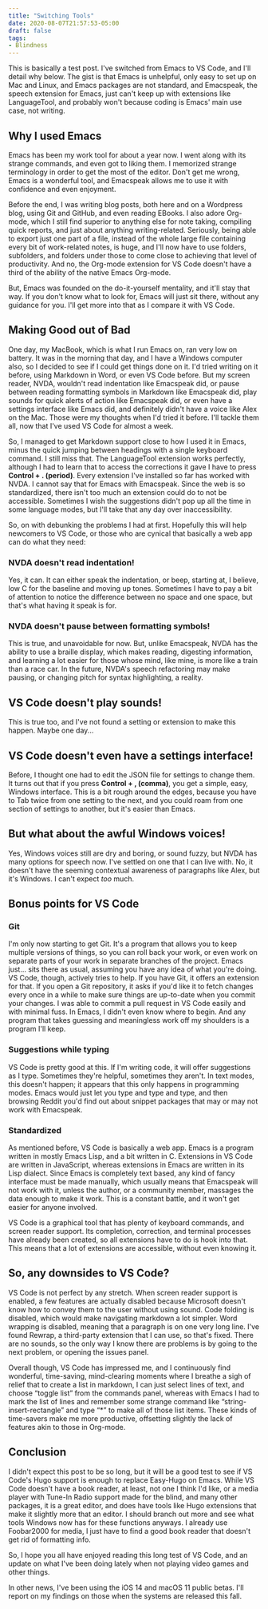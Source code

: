 ```yaml
---
title: "Switching Tools"
date: 2020-08-07T21:57:53-05:00
draft: false
tags:
- Blindness
---
```


This is basically a test post. I've switched from Emacs to VS Code, and I'll
detail why below. The gist is that Emacs is unhelpful, only easy to set up on Mac
and Linux, and Emacs packages are not standard, and Emacspeak, the speech
extension for Emacs, just can't keep up with extensions like LanguageTool, and
probably won't because coding is Emacs' main use case, not writing.

## Why I used Emacs

Emacs has been my work tool for about a year now. I went along with its strange
commands, and even got to liking them. I memorized strange terminology in order
to get the most of the editor. Don't get me wrong, Emacs is a wonderful tool,
and Emacspeak allows me to use it with confidence and even enjoyment.

Before the end, I was writing blog posts, both here and on a Wordpress blog,
using Git and GitHub, and even reading EBooks. I also adore Org-mode, which I
still find superior to anything else for note taking, compiling quick reports,
and just about anything writing-related. Seriously, being able to export just
one part of a file, instead of the whole large file containing every bit of
work-related notes, is huge, and I'll now have to use folders, subfolders,
and folders under those to come close to achieving that level of
productivity. And no, the Org-mode extension for VS Code doesn't have a third of
the ability of the native Emacs Org-mode.

But, Emacs was founded on the do-it-yourself mentality, and it'll stay that way.
If you don't know what to look for, Emacs will just sit there, without any
guidance for you. I'll get more into that as I compare it with VS Code.

## Making Good out of Bad

One day, my MacBook, which is what I run Emacs on, ran very low on battery. It
was in the morning that day, and I have a Windows computer also, so I decided to
see if I could get things done on it. I'd tried writing on it before, using
Markdown in Word, or even VS Code before. But my screen reader, NVDA, wouldn't
read indentation like Emacspeak did, or pause between reading formatting symbols in Markdown like
Emacspeak did, play sounds for quick alerts of action like Emacspeak did, or
even have a settings interface like Emacs did, and definitely didn't have a
voice like Alex on the Mac. Those were my thoughts when I'd tried it before.
I'll tackle them all, now that I've used VS Code for almost a week.

So, I managed to get Markdown support close to how I used it in Emacs, minus the
quick jumping between headings with a single keyboard command. I still miss
that. The LanguageTool extension works perfectly, although I had to learn that
to access the corrections it gave I have to press **Control + . (period)**.
Every extension I've installed so far has worked with NVDA. I cannot say that
for Emacs with Emacspeak. Since the web is so standardized, there isn't too much
an extension could do to not be accessible. Sometimes I wish the suggestions
didn't pop up all the time in some language modes, but I'll take that any day
over inaccessibility.

So, on with debunking the problems I had at first. Hopefully this will help
newcomers to VS Code, or those who are cynical that basically a web app can do
what they need:

### NVDA doesn't read indentation!

Yes, it can. It can either speak the indentation, or beep, starting at, I
believe, low C for the baseline and moving up tones. Sometimes I have to pay a
bit of attention to notice the difference between no space and one space, but
that's what having it speak is for.

### NVDA doesn't pause between formatting symbols!

This is true, and unavoidable for now. But, unlike Emacspeak, NVDA has the
ability to use a braille display, which makes reading, digesting information,
and learning a lot easier for those whose mind, like mine, is more like a train
than a race car. In the future, NVDA's speech refactoring may make pausing, or
changing pitch for syntax highlighting, a reality.

## VS Code doesn't play sounds!

This is true too, and I've not found a setting or extension to make this happen.
Maybe one day...

## VS Code doesn't even have a settings interface!

Before, I thought one had to edit the JSON file for settings to change them. It
turns out that if you press **Control + , (comma)**, you get a simple, easy,
Windows interface. This is a bit rough around the edges, because you have to Tab
twice from one setting to the next, and you could roam from one section of
settings to another, but it's easier than Emacs.

## But what about the awful Windows voices!

Yes, Windows voices still are dry and boring, or sound fuzzy, but NVDA has many
options for speech now. I've settled on one that I can live with. No, it doesn't
have the seeming contextual awareness of paragraphs like Alex, but it's Windows.
I can't expect *too* much.

## Bonus points for VS Code

### Git

I'm only now starting to get Git. It's a program that allows you to keep
multiple versions of things, so you can roll back your work, or even work on
separate parts of your work in separate branches of the project. Emacs just...
sits there as usual, assuming you have any idea of what you're doing. VS Code,
though, actively tries to help. If you have Git, it offers an extension for
that. If you open a Git repository, it asks if you'd like it to fetch changes
every once in a while to make sure things are up-to-date when you commit your
changes. I was able to commit a pull request in VS Code easily and with minimal
fuss. In Emacs, I didn't even know where to begin. And any program that takes
guessing and meaningless work off my shoulders is a program I'll keep.

### Suggestions while typing

VS Code is pretty good at this. If I'm writing code, it will offer suggestions
as I type. Sometimes they're helpful, sometimes they aren't. In text modes, this
doesn't happen; it appears that this only happens in programming modes. Emacs
would just let you type and type and type, and then browsing Reddit you'd find
out about snippet packages that may or may not work with Emacspeak.

### Standardized

As mentioned before, VS Code is basically a web app. Emacs is a program written
in mostly Emacs Lisp, and a bit written in C. Extensions in VS Code are written
in JavaScript, whereas extensions in Emacs are written in its Lisp dialect.
Since Emacs is completely text based, any kind of fancy interface must be made
manually, which usually means that Emacspeak will not work with it, unless the
author, or a community member, massages the data enough to make it work. This is
a constant battle, and it won't get easier for anyone involved.

VS Code is a graphical tool that has plenty of keyboard commands, and screen
reader support. Its completion, correction, and terminal processes have already
been created, so all extensions have to do is hook into that. This means that a
lot of extensions are accessible, without even knowing it.

## So, any downsides to VS Code?

VS Code is not perfect by any stretch. When screen reader support is enabled, a
few features are actually disabled because Microsoft doesn't know how to convey
them to the user without using sound. Code folding is disabled, which would make
navigating markdown a lot simpler. Word wrapping is disabled, meaning that a
paragraph is on one very long line. I've found Rewrap, a third-party extension
that I can use, so that's fixed. There are no sounds, so the only way I know
there are problems is by going to the next problem, or opening the issues panel.

Overall though, VS Code has impressed me, and I continuously find wonderful,
time-saving, mind-clearing moments where I breathe a sigh of relief that to
create a list in markdown, I can just select lines of text, and choose “toggle
list” from the commands panel, whereas with Emacs I had to mark the list of
lines and remember some strange command like “string-insert-rectangle” and type
“\*” to make all of those list items. These kinds of time-savers make me more
productive, offsetting slightly the lack of features akin to those in Org-mode.

## Conclusion

I didn't expect this post to be so long, but it will be a good test to see if VS
Code's Hugo support is enough to replace Easy-Hugo on Emacs. While VS Code
doesn't have a book reader, at least, not one I think I'd like, or a media
player with Tune-In Radio support made for the blind, and many other packages,
it is a great editor, and does have tools like Hugo extensions that make it
slightly more that an editor. I should branch out more and see what tools
Windows now has for these functions anyways. I already use Foobar2000 for media,
I just have to find a good book reader that doesn't get rid of formatting info.

So, I hope you all have enjoyed reading this long test of VS Code, and an update
on what I've been doing lately when not playing video games and other things.

In other news, I've been using the iOS 14 and macOS 11 public betas. I'll report
on my findings on those when the systems are released this fall.